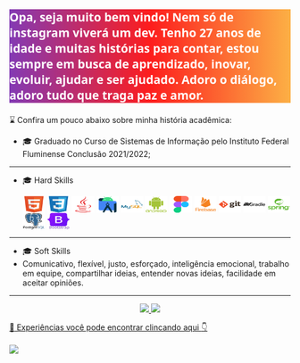 <!--
**lucascostadevrobot/lucascostadevrobot** is a ✨ _special_ ✨ repository because its `README.md` (this file) appears on your GitHub profile.

Here are some ideas to get you started:

- 🔭 I’m currently working on ...
- 🌱 I’m currently learning ...
- 👯 I’m looking to collaborate on ...
- 🤔 I’m looking for help with ...
- 💬 Ask me about ...
- 📫 How to reach me: ...
- 😄 Pronouns: ...
- ⚡ Fun fact: ...
-->

<div style="background:linear-gradient(90deg, rgba(131,58,180,1) 0%, rgba(253,29,29,1) 50%, rgba(252,176,69,1) 100%);">
  <h2 style="font-family:'Segoe UI', Tahoma, Geneva, Verdana, sans-serif; color: white;">Opa, seja muito bem vindo! Nem só de instagram viverá um dev. Tenho 27 anos de idade e muitas histórias para contar, estou sempre em busca de aprendizado, inovar, evoluir, ajudar e ser ajudado. Adoro o diálogo, adoro tudo que traga paz e amor.</p></h2>
</div>

 :hourglass:		Confira um pouco abaixo sobre minha história acadêmica:

- :mortar_board:	 Graduado no Curso de Sistemas de Informação pelo Instituto Federal Fluminense Conclusão 2021/2022;

________________________________________________________________________________________________________________________________________________________

- :mortar_board:	 Hard Skills

  <img align="center" alt="lucas-HTML" height="30" width="40" src="https://raw.githubusercontent.com/devicons/devicon/master/icons/html5/html5-original.svg">
  <img align="center" alt="lucas-CSS" height="30" width="40" src="https://raw.githubusercontent.com/devicons/devicon/master/icons/css3/css3-original.svg">
  <img align="center" alt="lucas-Java" height="30" width="40" src="https://raw.githubusercontent.com/devicons/devicon/master/icons/java/java-plain.svg">
  <img align="center" alt="lucas-Java" height="30" width="40" src="https://raw.githubusercontent.com/devicons/devicon/master/icons/androidstudio/androidstudio-original.svg">
    <img align="center" alt="lucas-Java" height="30" width="40" src="https://raw.githubusercontent.com/devicons/devicon/master/icons/mysql/mysql-original-wordmark.svg">
   <img align="center" alt="lucas-Java" height="30" width="40" src="https://raw.githubusercontent.com/devicons/devicon/master/icons/android/android-plain-wordmark.svg">
  <img align="center" alt="lucas-Java" height="30" width="40" src="https://raw.githubusercontent.com/devicons/devicon/master/icons/figma/figma-original.svg">
  <img align="center" alt="lucas-Java" height="30" width="40" src="https://raw.githubusercontent.com/devicons/devicon/master/icons/firebase/firebase-plain-wordmark.svg">
  <img align="center" alt="lucas-Java" height="30" width="40" src="https://raw.githubusercontent.com/devicons/devicon/master/icons/git/git-original-wordmark.svg">
  <img align="center" alt="lucas-Java" height="30" width="40" src="https://raw.githubusercontent.com/devicons/devicon/master/icons/gradle/gradle-plain-wordmark.svg">
    <img align="center" alt="lucas-Java" height="30" width="40" src="https://raw.githubusercontent.com/devicons/devicon/master/icons/spring/spring-original-wordmark.svg">
    <img align="center" alt="lucas-Java" height="30" width="40" src="https://raw.githubusercontent.com/devicons/devicon/master/icons/postgresql/postgresql-original-wordmark.svg">
     <img align="center" alt="lucas-Java" height="30" width="40" src="https://raw.githubusercontent.com/devicons/devicon/master/icons/bootstrap/bootstrap-original-wordmark.svg">

________________________________________________________________________________________________________________________________________________________

- :mortar_board:	 Soft Skills
- Comunicativo, flexível, justo, esforçado, inteligência emocional, trabalho em equipe, compartilhar ideias, entender novas ideias, facilidade em aceitar opiniões.
________________________________________________________________________________________________________________________________________________________


<!--Inicialização da nova estilização readme 2022-->
<div align="center">
  <a href="https://github.com/lucascostadevrobot">
  <img height="180em" src="https://github-readme-stats.vercel.app/api?username=lucascostadevrobot&show_icons=true&theme=midnight-purple&include_all_commits=true&count_private=true"/>
  <img height="180em" src="https://github-readme-stats.vercel.app/api/top-langs/?username=lucascostadevrobot&layout=compact&langs_count=7&theme=midnight-purple"/>
</div>
  

<!--Fim Inicialização da nova estilização readme 2022-->






:dart:	Experiências você pode encontrar clincando aqui :point_down:
 <br><br>
   <a href="https://www.linkedin.com/in/lucas-costa-2219b5189/" target="_blank"><img src="https://img.shields.io/badge/-LinkedIn-%230077B5?style=for-the-badge&logo=linkedin&logoColor=white" target="_blank"></a> 

